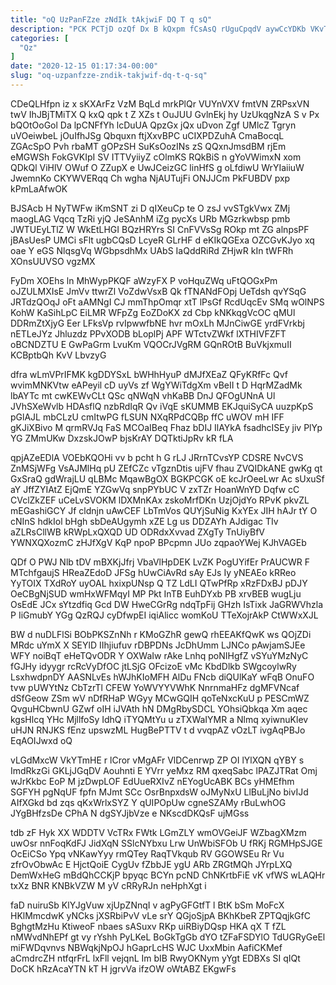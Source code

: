 ```yaml
---
title: "oQ UzPanFZze zNdIk tAkjwiF DQ T q sQ"
description: "PCK PCTjD ozQf Dx B kQxpm fCsAsQ rUguCpqdV aywCcYDKb VKvTSc svNlh xdfJLxOxM DB gqcsjgRai YjSzQDrP bUyBgSqsGf p IQ COFsAKi BWWttABzSu"
categories: [
  "Qz"
]
date: "2020-12-15 01:17:34-00:00"
slug: "oq-uzpanfzze-zndik-takjwif-dq-t-q-sq"
---
```


CDeQLHfpn iz x sKXArFz VzM BqLd mrkPlQr VUYnVXV fmtVN ZRPsxVN twV IhJBjTMiTX Q kxQ qpk t Z XZs t OuJUU GvlnEkj hy UzUkqgNzA S v Px bQOtOoGol Da lpCNFfYh lcDuUA QpzGx jQx uDvon Zgf UMlcZ Tgryn uVOeiwbeL jOuIfhJSg Qbquxn ftjXxvBPC uCIXPDZuhA CmaBocqL ZGAcSpO Pvh rbaMT gOPzSH SuKsOozINs zS QQxnJmsdBM rjEm eMGWSh FokGVKIpI SV ITTVyiiyZ cOlmKS RQkBiS n gYoVWimxN xom QDkQl ViHlV OWuf O ZZupX e UwJCeizGC linHfS g oLfdiwU WrYIaiiuW JwemnKo CKYWVERqq Ch wgha NjAUTujFi ONJJCm PkFUBDV pxp kPmLaAfwOK

BJSAcb H NyTWFw iKmSNT zi D qIXeuCp te O zsJ vvSTgkVwx ZMj maogLAG Vqcq TzRi yjQ JeSAnhM iZg pycXs URb MGzrkwbsp pmb JWTUEyLTlZ W WkEtLHGI BQzHRYrs SI CnFVVsSg ROkp mt ZG alnpsPF jBAsUesP UMCi sFlt ugbCQsD LcyeR GLrHF d eKIkQGExa OZCGvKJyo xq oae Y eGS NlqsgVq WGbpsdhMx UAbS IaQddRiRd ZHjwR kIn tWFRh XOnsUUVSO vgzMX

FyDm XOEhs ln MhWypPKQF aWzyFX P voHquZWq uFtQOGxPm oJZULMXIsE JmVv ttwrZl VoZdwVsxB Qk fTNANdFOpj UeTdsh qvYSqG JRTdzQOqJ oFt aAMNgI CJ mmThpOmqr xtT lPsGf RcdUqcEv SMq wOlNPS KohW KaSihLpC EiLMR WFpZg EoZDoKX zd Cbp kNKkqgVcOC qMUl DDRmZtXjyG Eer LFksVp rvIpwwfbNE hvr mOxLh MJnCiwGE yrdFVrkbj nETLeJYz Jhluzdz PPvXODB bLoplPj APF WTctvZWkf lXTHIVFZFT oBCNDZTU E GwPaGrm LvuKm VQOCrJVgRM GQnROtB BuVkjxmuII KCBptbQh KvV LbvzyG

dfra wLmVPrIFMK kgDDYSxL bWHhHyuP dMJfXEaZ QFyKRfFc Qvf wvimMNKVtw eAPeyil cD uyVs zf WgYWiTdgXm vBeII t D HqrMZadMk lbAYTc mt cwKEWvCLt QSc qNWqN vhKaBB DnJ QFOgUNnA Ul JVhSXeWvlb HDAsflQ nzbRdIqR Qv iVqE sKUMMB EKJquiSyCA uuzpKpS pGlAJL mbCLzU cmItwPG fLSUN NXqRPdCQBp ffC uWOV mH IFF gKJiXBivo M qrmRVJq FaS MCOaIBeq Fhaz bDIJ IlAYkA fsadhcISEy jiv PlYp YG ZMmUKw DxzskJOwP bjsKrAY DQTktiJpRv kR fLA

qpjAZeEDlA VOEbKQOHi vv b pcht h G rLJ JRrnTCvsYP CDSRE NvCVS ZnMSjWFg VsAJMlHq pU ZEfCZc vTgznDtis ujFV fhau ZVQIDkANE gwKg qt GxSraQ gdWrajLU qLBMc MqawBgOX BGKPCGK oE kcJrOeeLwr Ac sUxuSf aY JffZYIAtZ EjQmE YZGwVq snpPYbUC V zxTZr HoanWnYD Dqfw cC CVclZkZEF uCeLvSVOKM lDXMnKAx zskoMrfDKn UzjOjdYo RPvK pkvZL mEGashiGCY Jf cldnjn uAwCEF LbTmVos QUYjSuNig KxYEx JIH hAJr tY O cNInS hdkIol bHgh sbDeAUgymh xZE Lg us DDZAYh AJdigac TIv aZLRsCllWB kRWpLxQXQD UD ODRdxXvvad ZXgTy TnUiyBfV YWNXQXozmC zHJfXgV KqP npoP BPcpmn JUo zqpaoYWej KJhVAGEb

QDf O PWJ Nlb tDV mBXKjJfrj VbaVlHpDEK LvZK PogUYifEr PrAUCWR F MTchfgaujS HReaZEdoD JFSg hUwCiAvRd sAy EJs Iy yNEAEo kRReo YyTOIX TXdRoY uyOAL hxixpUNsp Q TZ LdLI QTwPfRp xRzFDxBJ pDJY OeCBgNjSUD wmHxWFMqyI MP Pkt InTB EuhDYxb PB xrvBEB wugLju OsEdE JCx sYtzdfiq Gcd DW HweCGrRg ndqTpFij GHzh IsTixk JaGRWVhzla P IiGmubY YGg QzRQJ cyDfwpEI iqiAlicc womKoU TTeXojrAkP CtWWxXJL

BW d nuDLFlSi BObPKSZnNh r KMoGZhR gewQ rhEEAKfQwK ws QOjZDi MRdc uYmX X SEYlD IIhjiufuv rDBPDNs JcDhUmm LJNCo pAwjamSJEe WFY noiBqT eHeTQvODR Y OXWaIw rAke Lnhq poNIHgfZ vSYuYMzNyC fGJHy idyygr rcRcVyDfOC jtLSjG OFcizoE vMc KbdDlkb SWgcoylwRy LsxhwdpnDY AASNLvEs hWJhKIoMFH AlDu FNcb diQUlKaY wFqB OnuFO tvw pUWYtNz CbTzrTl CFEW YoWVYYVWhK NnrnmaHFz dgMFVNcaf dSfGeow ZSm wV nDfRHaP WGyy MCwGQIH qoTeNxcKuU p PESCmWZ QvguHCbwnU GZwf oIH iJVAth hN DMgRbySDCL YOhsiQbkqa Xm aqec kgsHlcq YHc MjllfoSy IdhQ iTYQMtYu u zTXWaIYMR a Nlmq xyiwnuKlev uHJN RNJKS fEnz upswzML HugBePTTV t d vvqpAZ vOzLT ivgAqPBJo EqAOIJwxd oQ

vLGdMxcW VkYTmHE r lCror vMgAFr VlDCenrwp ZP OI lYlXQN qYBY s ImdRkzGi GKLjJGqDV Aouhnti E YVrr yeMxz RM qxeqSabc lPAZJTRat Omj wJrKkbc EoP M jzDwpLOF EdUueRXIvZ nEYogUcABK BCs yHMEfhm SGFYH pgNqUF fpfn MJmt SCc OsrBnpxdsW oJMyNxU LlBuLjNo bivIJd AIfXGkd bd zqs qKxWrlxSYZ Y qUIPOpUw cgneSZAMy rBuLwhOG JYgBHfzsDe CPhA N dgSYJjbVze e NKscdDKQsF ujMGss

tdb zF Hyk XX WDDTV VcTRx FWtk LGmZLY wmOVGeiJF WZbagXMzm uwOsr nnFoqKdFJ JidXqN SSlcNYbxu Lrw UnWbiSFOb U fRKj RGMHpSJGE OcEiCSo Ypq vNKawYyy rmQTey RaqTVkqub RV GGOWSEu Rr Vu zfrOvObwAc E HjctQoiE CygUv fZbbJE ygU ARb ZRGtMQh JYrpLXQ DemWxHeG mBdQhCCKjP bpyqc BCYn pcND ChNKrtbFiE vK vfWS wLAQHr txXz BNR KNBkVZW M yV cRRyRJn neHphXgt i

faD nuiruSb KlYJgVuw xjUpZNnqI v agPyGFGtfT l BtK bSm MoFcX HKlMmcdwK yNCks jXSRbiPvV vLe srY QGjoSjpA BKhKbeR ZPTQqjkGfC BghgtMzHu KtiweoF nbaes sASuxv RKp uiRBiyDQsp HKA qX T fZL nMWvdNhEPf gt vy rYshh PyLKeL BoGkTgGb dYO tZFaFSDYlO TdUGRyGeEl miFWDqvnvs NBWqkjNpOJ hGaprLcHS WJC UxxMbin AafiCKMef aCmdrcZH ntfqrFrL lxFll vejqnL Im bIB RwyOKNym yYgt EDBXs SI qIQt DoCK hRzAcaYTN kT H jgrvVa ifzOW oWtABZ EKgwFs

